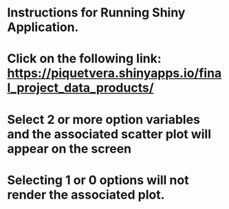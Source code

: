 # Instructions for Running Shiny Application.
# Click on the following link:  https://piquetvera.shinyapps.io/final_project_data_products/
# Select 2 or more option variables and the associated scatter plot will appear on the screen
# Selecting 1 or 0 options will not render the associated plot.

